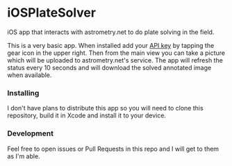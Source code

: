 # iOSPlateSolver
iOS app that interacts with astrometry.net to do plate solving in the field.

This is a very basic app. When installed add your [API key](https://nova.astrometry.net/api_help) by tapping the gear icon in the upper right.
Then from the main view you can take a picture which will be uploaded to astrometry.net's service. The app will refresh the status every 10 seconds and
will download the solved annotated image when available.

### Installing
I don't have plans to distribute this app so you will need to clone this repository, build it in Xcode and install it to your device.

### Development
Feel free to open issues or Pull Requests in this repo and I will get to them as I'm able.
